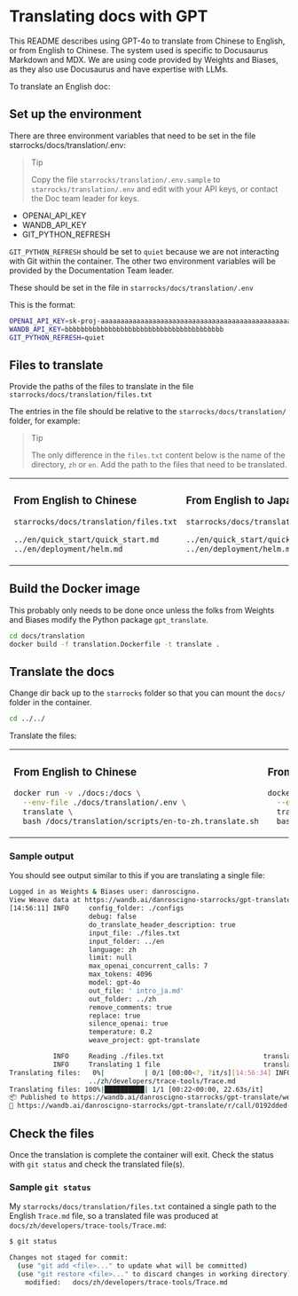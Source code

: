 # Translating docs with GPT

This README describes using GPT-4o to translate from Chinese to English, or from English to Chinese. The system used is specific to Docusaurus Markdown and MDX. We are using code provided by Weights and Biases, as they also use Docusaurus and have expertise with LLMs.

To translate an English doc:

## Set up the environment

There are three environment variables that need to be set in the file starrocks/docs/translation/.env:

> Tip
>
> Copy the file `starrocks/translation/.env.sample` to `starrocks/translation/.env` and edit with your API keys, or contact the Doc team leader for keys.

- OPENAI_API_KEY
- WANDB_API_KEY
- GIT_PYTHON_REFRESH

`GIT_PYTHON_REFRESH` should be set to `quiet` because we are not interacting with Git within the container. The other two environment variables will be provided by the Documentation Team leader.

These should be set in the file in `starrocks/docs/translation/.env`

This is the format:

```bash
OPENAI_API_KEY=sk-proj-aaaaaaaaaaaaaaaaaaaaaaaaaaaaaaaaaaaaaaaaaaaaaaaa
WANDB_API_KEY=bbbbbbbbbbbbbbbbbbbbbbbbbbbbbbbbbbbbbbbb
GIT_PYTHON_REFRESH=quiet
```

## Files to translate

Provide the paths of the files to translate in the file `starrocks/docs/translation/files.txt`

The entries in the file should be relative to the `starrocks/docs/translation/` folder, for example:

> Tip
>
> The only difference in the `files.txt` content below is the name of the directory, `zh` or `en`. Add the path to the files that need to be translated.

<table>
<tr>
<td>

### From English to Chinese

`starrocks/docs/translation/files.txt`

```bash
../en/quick_start/quick_start.md
../en/deployment/helm.md
```

</td>
<td>

### From English to Japanese

`starrocks/docs/translation/files.txt`

```bash
../en/quick_start/quick_start.md
../en/deployment/helm.md
```

</td>
<td>

### From Chinese to English

`starrocks/docs/translation/files.txt`

```bash
../zh/quick_start/quick_start.md
../zh/deployment/helm.md
```

</td>
</tr>
</table>

## Build the Docker image

This probably only needs to be done once unless the folks from Weights and Biases modify the Python package `gpt_translate`.

```bash
cd docs/translation
docker build -f translation.Dockerfile -t translate .
```

## Translate the docs

Change dir back up to the `starrocks` folder so that you can mount the `docs/` folder in the container.

```bash
cd ../../
```

Translate the files:

<table>
<tr>
<td>

### From English to Chinese

```bash
docker run -v ./docs:/docs \
  --env-file ./docs/translation/.env \
  translate \
  bash /docs/translation/scripts/en-to-zh.translate.sh
```

</td>
<td>

### From English to Japanese

```bash
docker run -v ./docs:/docs \
  --env-file ./docs/translation/.env \
  translate \
  bash /docs/translation/scripts/en-to-ja.translate.sh
```

</td>
<td>

### From Chinese to English

```bash
docker run -v ./docs:/docs \
  --env-file ./docs/translation/.env \
  translate \
  bash /docs/translation/scripts/zh-to-en.translate.sh
```

</td>
</tr>
</table>

### Sample output

You should see output similar to this if you are translating a single file:

```bash
Logged in as Weights & Biases user: danroscigno.
View Weave data at https://wandb.ai/danroscigno-starrocks/gpt-translate/weave
[14:56:11] INFO     config_folder: ./configs                           cli.py:70
                    debug: false
                    do_translate_header_description: true
                    input_file: ./files.txt
                    input_folder: ../en
                    language: zh
                    limit: null
                    max_openai_concurrent_calls: 7
                    max_tokens: 4096
                    model: gpt-4o
                    out_file: ' intro_ja.md'
                    out_folder: ../zh
                    remove_comments: true
                    replace: true
                    silence_openai: true
                    temperature: 0.2
                    weave_project: gpt-translate

           INFO     Reading ./files.txt                         translate.py:195
           INFO     Translating 1 file                          translate.py:202
Translating files:   0%|          | 0/1 [00:00<?, ?it/s][14:56:34] INFO     ✅ Translated file saved to                 translate.py:169
                    ../zh/developers/trace-tools/Trace.md
Translating files: 100%|██████████| 1/1 [00:22<00:00, 22.63s/it]
📦 Published to https://wandb.ai/danroscigno-starrocks/gpt-translate/weave/objects/Translation-zh/versions/UaI7t2Vtn8iI2Zcw7bQVHV1BMPUHYDY8cqBfcTW3QYQ
🍩 https://wandb.ai/danroscigno-starrocks/gpt-translate/r/call/0192dded-553f-7492-a82b-11539ad42bfa
```

## Check the files

Once the translation is complete the container will exit. Check the status with `git status` and check the translated file(s).

### Sample `git status`

My `starrocks/docs/translation/files.txt` contained a single path to the English `Trace.md` file, so a translated file was produced at `docs/zh/developers/trace-tools/Trace.md`:

```bash
$ git status

Changes not staged for commit:
  (use "git add <file>..." to update what will be committed)
  (use "git restore <file>..." to discard changes in working directory)
	modified:   docs/zh/developers/trace-tools/Trace.md
```
